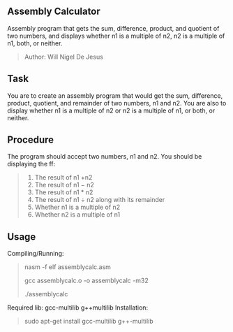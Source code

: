 ## Assembly Calculator
Assembly program that gets the sum, difference, product, and quotient of two numbers, and displays whether n1 is a multiple of n2, n2 is a multiple of n1, both, or neither.
> Author: Will Nigel De Jesus

## Task
You are to create an assembly program that would get the sum, difference, product, quotient, and remainder of two numbers, n1 and n2. You are also to display whether n1 is a multiple of n2 or n2 is a multiple of n1, or both, or neither. 


## Procedure
The program should accept two numbers, n1 and n2. You should be displaying the ff: 
> 1. The result of n1 +n2 
> 2. The result of n1 − n2 
> 3. The result of n1 * n2 
> 4. The result of n1 ÷ n2 along with its remainder 
> 5. Whether n1 is a multiple of n2 
> 6. Whether n2 is a multiple of n1 


## Usage
Compiling/Running:
> nasm -f elf assemblycalc.asm
> 
> gcc assemblycalc.o -o assemblycalc -m32
> 
> ./assemblycalc

Required lib: gcc-multilib g++multilib
Installation:
> sudo apt-get install gcc-multilib g++-multilib
